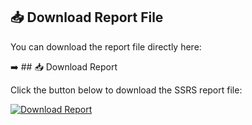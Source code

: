 ## 📥 Download Report File

You can download the report file directly here:

 ➡️ ## 📥 Download Report

Click the button below to download the SSRS report file:

[![Download Report](https://img.shields.io/badge/Download-RDL%20File-blue?style=for-the-badge)](https://github.com/MohammadAbu-Alinain/SSRS/raw/main/info%20of%20employees.rdl)


